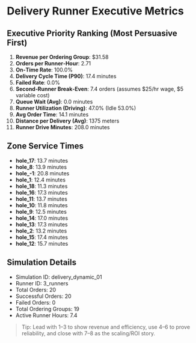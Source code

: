# Delivery Runner Executive Metrics

## Executive Priority Ranking (Most Persuasive First)
1. **Revenue per Ordering Group**: $31.58
2. **Orders per Runner‑Hour**: 2.71
3. **On‑Time Rate**: 100.0%
4. **Delivery Cycle Time (P90)**: 17.4 minutes
5. **Failed Rate**: 0.0%
6. **Second‑Runner Break‑Even**: 7.4 orders (assumes $25/hr wage, $5 variable cost)
7. **Queue Wait (Avg)**: 0.0 minutes
8. **Runner Utilization (Driving)**: 47.0% (Idle 53.0%)
9. **Avg Order Time**: 14.1 minutes
10. **Distance per Delivery (Avg)**: 1375 meters
11. **Runner Drive Minutes**: 208.0 minutes

## Zone Service Times
- **hole_17**: 13.7 minutes
- **hole_8**: 13.9 minutes
- **hole_-1**: 20.8 minutes
- **hole_1**: 12.4 minutes
- **hole_18**: 11.3 minutes
- **hole_16**: 17.3 minutes
- **hole_11**: 13.7 minutes
- **hole_10**: 11.8 minutes
- **hole_9**: 12.5 minutes
- **hole_14**: 17.0 minutes
- **hole_13**: 17.3 minutes
- **hole_2**: 13.2 minutes
- **hole_15**: 17.4 minutes
- **hole_12**: 15.7 minutes


## Simulation Details
- Simulation ID: delivery_dynamic_01
- Runner ID: 3_runners
- Total Orders: 20
- Successful Orders: 20
- Failed Orders: 0
- Total Ordering Groups: 19
- Active Runner Hours: 7.4

> Tip: Lead with 1–3 to show revenue and efficiency, use 4–6 to prove reliability, and close with 7–8 as the scaling/ROI story.
